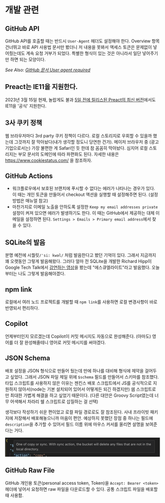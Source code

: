 # 개발 관련

## GitHub API

GitHub API를 호출할 때는 반드시 `User-Agent` 헤더도 설정해야 한다.
Overview 항목 건너뛰고 바로 API 사용법 문서만 봤더니 저 내용을 못봐서  액세스 토큰은 문제없이 넣어줬는데도 계속 요청 거부가 되었다.
특별한 형식이 있는 것은 아니라서 일단 넣어주기만 하면 되는 모양이다.

*See Also: [GitHub 문서 User agent required](https://docs.github.com/en/rest/overview/resources-in-the-rest-api?apiVersion=2022-11-28#user-agent-required)*

## Preact는 IE11을 지원한다.

2023년 3월 15일 현재, 놀랍게도 불과 [5일 전에 릴리스된 Preact의 최신 버전](https://github.com/preactjs/preact/releases/tag/10.13.1)에서도 IE11을 '공식' 지원한다.

## 3사 쿠키 정책

웹 브라우저마다 3rd party 쿠키 정책이 다르다. 로컬 스토리지로 우회할 수 있을까 했는데 그것까지 잘 막아놨다(내가 생각할 정도니 당연한 건가). 메이저 브라우저 중 (광고 기업으로서는) 가장 불편한 게 Safari인 듯 한데 참 꼼꼼히 막아놨다. 심지어 로컬 스토리지는 부모 문서의 도메인에 따라 파편화도 된다. 자세한 내용은 https://www.cookiestatus.com/ 을 참조하자.

## GitHub Actions

- 워크플로우에서 보호된 브랜치에 푸시할 수 없다는 에러가 나타나는 경우가 있다. 이 때는 개인 토큰을 만들어서 checkout 액션을 실행할 때 설정해주면 된다. (설정 방법은 매뉴얼 참고)
- 마찬가지로 이메일 노출을 안하도록 설정한 `Keep my email addresses private` 설정이 켜져 있으면 에러가 발생하기도 한다. 이 때는 GitHub에서 제공하는 대체 이메일을 설정하면 된다.  `Settings > Emails > Primary email address`에서 찾을 수 있다.

## SQLite의 발음

분명 예전에 시퀄릿`/'si: kwəl/` 처럼 발음한다고 봤던 기억이 있다. 그래서 지금까지 꽤 오랫동안 그렇게 발음해왔다.
그러다 얼마 전 SQLite을 개발한 Richard Hipp이 Google Tech Talk에서 [강연하는 영상](https://youtu.be/giAMt8Tj-84?t=71)을 봤는데 "에스큐엘라이트"라고 발음했다.
오늘부터는 나도 그렇게 발음해야겠다.

## npm link

로컬에서 여러 노드 프로젝트를 개발할 때 `npm link`를 사용하면 로컬 변경사항이 바로 반영되서 편리하다.

## Copilot

언제부터인지 모르겠는데 Copilot이 커밋 메시지도 자동으로 완성해준다. (아마도) 영어를 더 잘 완성해줄테니 영어로 커밋 메시지를 써야겠다.

## JSON Schema

배포 설정을 JSON 형식으로 만들어 뒀는데 만에 하나를 대비해 형식에 제약을 걸어두고 싶었다.
그래서 JSON 파일 제일 위에 `$schema` 필드를 만들어서 스키마를 참조했다.
타입 스크립트를 사용하지 않은 이유는 젠킨스 배포 스크립트에서 JS를 공식적으로 지원하지 않아서(node는 기본 설치되어 있어서 어떻게든 되긴 하겠지만) 쉡 스크립트로만 최대한 가볍게 해결을 하고 싶었기 때문이다.
(다른 대안은 Groovy Script였는데 너무 어색해서 차라리 쉘 스크립트로 삽질하는 걸 선택)

생각보다 작성하기 쉬운 편이었고 로컬 파일 경로로도 잘 참조된다. 사내 프라이빗 패키지에 저장해서 배포해놓으니까 마음이 편안.
예상하지 못했던 장점 중 하나는 필드에 `description`을 추가할 수 있어서 필드 이름 위에 마우스 커서를 올리면 설명을 보여준다는 거다.

![필드 설명 툴팁](./assets/json_field_description.png)

## GitHub Raw File

GitHub 개인용 토큰(personal access token, Token)을 `Accept: Bearer <token>` 헤더에 넣어서 요청하면 raw 파일을 다운로드할 수 있다. 공통 스크립트 파일을 배포할 때 사용함.
